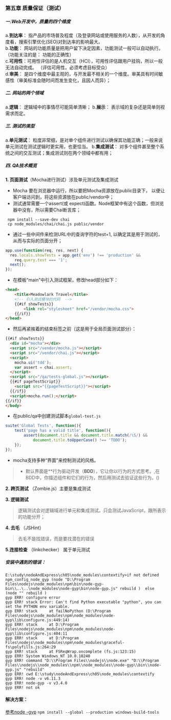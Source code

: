 ### 第五章 质量保证（测试）
##### 一.Web开发中，质量的四个维度
a.**到达率**： 指产品的市场普及程度（及登录网站或使用服务的人数），从开发的角度看，搜索引擎优化(SEO)对到达率的影响最大。    
b.**功能**： 网站的功能质量是把用户留下决定因素，功能测试一般可以自动执行。（功能关注的是： 功能的正确性）     
c.**可用性**：可用性评估的是人机交互（HCI），可用性评估跟用户挂钩，所以一般无法自动完成。 （评估可用性，必须考虑目标受众）      
d.**审美**： 是四个维度中最主观的，与开发最不相关的一个维度。审美具有时间敏感性（审美标准会随时间而发生变化，且因人而异）；

##### 二. 网站的两个领域
a.**逻辑**： 逻辑域中的事情尽可能简单清晰；
b.**展示**： 表示域的复杂还是简单则视需求而定。

##### 三. 测试的类型
a.**单元测试**： 粒度非常细，是对单个组件进行测试以确保其功能正确；一般来说单元测试在测试逻辑时更实用，也更恰当。
b.**集成测试**： 对多个组件甚至整个系统之间的交互测试；集成测试则在两个领域中都有用；

##### 四. QA技术概览
**1. 页面测试**（Mocha进行测试）涉及单元测试及集成测试
- Mocha 要在浏览器中运行，所以要把Mocha资源放在public目录下， 以便让客户端访问到，将这些资源放在public/vendor中；
- 测试通常需要一个assert(或 expect)函数。Node框架中有这个函数，但浏览器中没有，所以需要Chai断言库；
```
 npm install --save-dev chai
 cp node_modules/chai/chai.js public/vendor
```
- 通过一些中间件来检测URL中的查询字符的test=1, 以确定其是用于测试的，从而与实际的页面分开；
```JavaScript
app.use(function(req, res, next) {
  res.locals.showTests = app.get('env') !== 'production' &&
    req.query.test === '1';
  next();
});
```
- 在模板“main”中引入测试框架，修改head部分如下：
```html
<head>
    <title>Meadowlark Travel</title>
    <!-- 引入测试模块的代码  -->
	{{#if showTests}}
		<link rel="stylesheet" href="/vendor/mocha.css">
	{{/if}}
</head>
```
- 然后再紧挨着的结束标签</body>之前（这是用于全局页面测试部分）：
```html
{{#if showTests}}
  <div id="mocha"></div>
  <script src="/vendor/mocha.js"></script>
  <script src="/vendor/chai.js"></script>
  <script>
    mocha.ui('tdd');
    var assert = chai.assert;
  </script>
  <script src="/qa/tests-global.js"></script>
  {{#if pageTestScript}}
    <script src="{{pageTestScript}}"></script>
  {{/if}}
  <script>mocha.run();</script>
{{/if}}
</body>
```
- 在public/qa中创建测试脚本`global-test.js`
```JavaScript
suite('Global Tests', function(){
	test('page has a valid title', function(){
		assert(document.title && document.title.match(/\S/) &&
			document.title.toUpperCase() !== 'TODO');
	});
});
```
- mocha支持多种“界面”来控制测试的风格。
> - 默认界面是**行为驱动开发（**BDD**），它让你以行为的方式思考。,在BDD中，你描述组件和它们的行为，然后用测试去验证这些行为。()

**2. 跨页测试** （Zombie.js）主要是集成测试

**3. 逻辑测试**
> 逻辑测试会对逻辑域进行单元和集成测试。只会测试JavaScript，跟所表示的功能分开；

**4. 去毛** （JSHint）
> 去毛不是找错误，而是要找潜在的错误

**5.连接检查** （linkchecker） 属于单元测试






##### 安装中遇到的错误：
```
E:\study\nodeAndExpress\ch05\node_modules\contextify>if not defined npm_config_node_gyp (node "D:\Program Files\nodejs\node_modules\npm\bin\node-gyp-bin\\..\..\node_modules\node-gyp\bin\node-gyp.js" rebuild )  else (node "" rebuild )
gyp ERR! configure error
gyp ERR! stack Error: Can't find Python executable "python", you can set the PYTHON env variable.
gyp ERR! stack     at failNoPython (D:\Program Files\nodejs\node_modules\npm\node_modules\node-gyp\lib\configure.js:449:14)
gyp ERR! stack     at D:\Program Files\nodejs\node_modules\npm\node_modules\node-gyp\lib\configure.js:404:11
gyp ERR! stack     at D:\Program Files\nodejs\node_modules\npm\node_modules\graceful-fs\polyfills.js:264:29
gyp ERR! stack     at FSReqWrap.oncomplete (fs.js:123:15)
gyp ERR! System Windows_NT 10.0.10240
gyp ERR! command "D:\\Program Files\\nodejs\\node.exe" "D:\\Program Files\\nodejs\\node_modules\\npm\\node_modules\\node-gyp\\bin\\node-gyp.js" "rebuild"
gyp ERR! cwd E:\study\nodeAndExpress\ch05\node_modules\contextify
gyp ERR! node -v v6.11.3
gyp ERR! node-gyp -v v3.4.0
gyp ERR! not ok
```
#### 解决方案：
[参考node -gyp](https://github.com/nodejs/node-gyp)
`npm install --global --production windows-build-tools`
